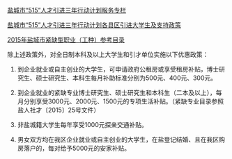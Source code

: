 [盐城市“515”人才引进三年行动计划服务专栏](http://www.jsychrss.gov.cn/subject/515/)

[盐城市“515”人才引进三年行动计划各县区引进大学生及支持政策](http://www.jsychrss.gov.cn/subject/515/msg.php?id=37219)

[2015年盐城市紧缺型职业（工种）参考目录](http://www.jsychrss.gov.cn/subject/515/msg.php?id=37109)

除上述政策外，对全日制本科及以上大学生和引才单位实施以下优惠政策：

1. 到企业就业或自主创业的大学生，可申请政府公租房或享受租房补贴，博士研究生、硕士研究生、本科生每月补助标准分别为500元、400元、300元。

2. 到企业就业的紧缺专业博士研究生、硕士研究生和本科生（二本及以上），每月分别享受3000元、2000元、1500元的专项生活补贴。（紧缺专业目录参照盐人社才〔2015〕25号文件）

3. 非盐城籍大学生每年享受1000元探亲交通补贴。

4. 男女双方均在我区企业就业或自主创业的大学生，在盐登记结婚、且在我区购房落户的，每对给予5000元的安家补贴。
